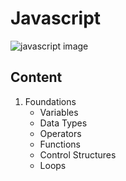 # Javascript

![javascript image](https://diegoboscan.com/static/738155fe5ef8b31a8de213cbd0295fc8/743e0/js-1.png)

## Content

1. Foundations
    - Variables
    - Data Types
    - Operators
    - Functions
    - Control Structures
    - Loops
